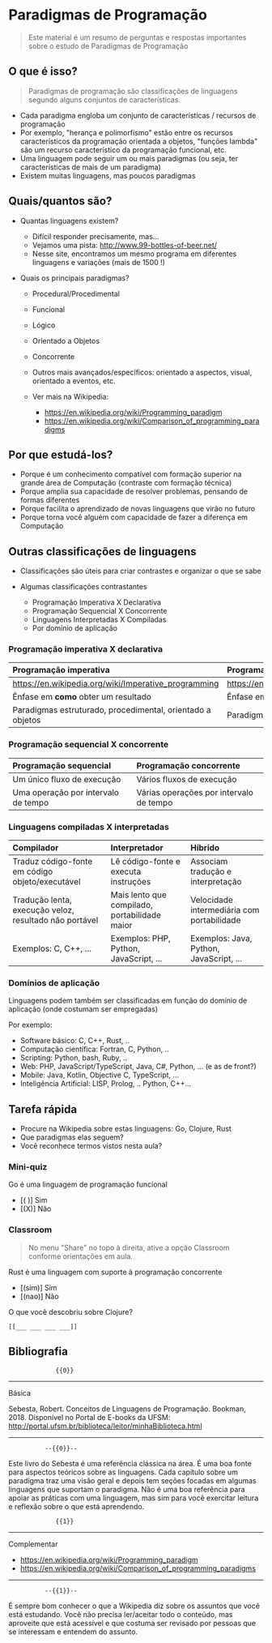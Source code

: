 <!--
author:   Andrea Charão

email:    andrea@inf.ufsm.br

version:  0.0.1

language: PT-BR

narrator: Brazilian Portuguese Female

comment:  Material de apoio para a disciplina
          ELC117 - Paradigmas de Programação
          da Universidade Federal de Santa Maria

translation: English  translations/English.md
-->

<!--
nvm use v14.21.1
liascript-devserver --input README.md --port 3001 --live
https://liascript.github.io/course/?https://raw.githubusercontent.com/AndreaInfUFSM/elc117-2023b/master/classes/02/README.md
-->


# Paradigmas de Programação

> Este material é um resumo de perguntas e respostas importantes sobre o estudo de Paradigmas de Programação

## O que é isso?


> Paradigmas de programação são classificações de linguagens segundo alguns conjuntos de características.


- Cada paradigma engloba um conjunto de características / recursos de programação
- Por exemplo, "herança e polimorfismo" estão entre os recursos característicos da programação orientada a objetos, "funções lambda" são um recurso característico da programação funcional, etc.
- Uma linguagem pode seguir um ou mais paradigmas (ou seja, ter características de mais de um paradigma)
- Existem muitas linguagens, mas poucos paradigmas


## Quais/quantos são?

- Quantas linguagens existem?

  - Difícil responder precisamente, mas...
  - Vejamos uma pista: http://www.99-bottles-of-beer.net/
  - Nesse site, encontramos um mesmo programa em diferentes linguagens e variações (mais de 1500 !)

- Quais os principais paradigmas?

  - Procedural/Procedimental 
  - Funcional
  - Lógico
  - Orientado a Objetos
  - Concorrente
  - Outros mais avançados/específicos: orientado a aspectos, visual, orientado a eventos, etc. 
  - Ver mais na Wikipedia: 
    
    - https://en.wikipedia.org/wiki/Programming_paradigm
    - https://en.wikipedia.org/wiki/Comparison_of_programming_paradigms

## Por que estudá-los?

- Porque é um conhecimento compatível com formação superior na grande área de Computação (contraste com formação técnica)
- Porque amplia sua capacidade de resolver problemas, pensando de formas diferentes
- Porque facilita o aprendizado de novas linguagens que virão no futuro
- Porque torna você alguém com capacidade de fazer a diferença em Computação



## Outras classificações de linguagens

- Classificações são úteis para criar contrastes e organizar o que se sabe

- Algumas classificações contrastantes

  - Programação Imperativa X Declarativa
  - Programação Sequencial X Concorrente
  - Linguagens Interpretadas X Compiladas
  - Por domínio de aplicação 




### Programação imperativa X declarativa

| Programação imperativa   | Programação declarativa   |
| :--------- | :--------- |
| https://en.wikipedia.org/wiki/Imperative_programming     | https://en.wikipedia.org/wiki/Declarative_programming     |
| Ênfase em **como** obter um resultado | Ênfase em descrever **o quê** queremos obter |
| Paradigmas estruturado, procedimental, orientado a objetos | Paradigmas funcional e lógico |



### Programação sequencial X concorrente

| Programação sequencial   | Programação concorrente   |
| :--------- | :--------- |
| Um único fluxo de execução | Vários fluxos de execução |
| Uma operação por intervalo de tempo | Várias operações por intervalo de tempo |

### Linguagens compiladas X interpretadas

| Compilador   | Interpretador   | Híbrido |
| :--------- | :--------- | :--------- |
| Traduz código-fonte em código objeto/executável  | Lê código-fonte e executa instruções  | Associam tradução e interpretação |
| Tradução lenta, execução veloz, resultado não portável | Mais lento que compilado, portabilidade maior | Velocidade intermediária com portabilidade |
| Exemplos: C, C++, ... |  Exemplos: PHP, Python, JavaScript, ... | Exemplos: Java, Python, JavaScript, ... |

### Domínios de aplicação

Linguagens podem também ser classificadas em função do domínio de aplicação (onde costumam ser empregadas)

Por exemplo:

- Software básico: C, C++, Rust, ..
- Computação científica: Fortran, C, Python, ..
- Scripting: Python, bash, Ruby, ..
- Web: PHP, JavaScript/TypeScript, Java, C#, Python, ... (e as de front?)
- Mobile: Java, Kotlin, Objective C, TypeScript, ...
- Inteligência Artificial: LISP, Prolog, .. Python, C++...

## Tarefa rápida


- Procure na Wikipedia sobre estas linguagens: Go, Clojure, Rust                                                  
- Que paradigmas elas seguem?
- Você reconhece termos vistos nesta aula?

### Mini-quiz

Go é uma linguagem de programação funcional

- [( )] Sim
- [(X)] Não



### Classroom

> No menu "Share" no topo à direita, ative a opção Classroom conforme orientações em aula.


Rust é uma linguagem com suporte à programação concorrente

- [(sim)] Sim
- [(nao)] Não

O que você descobriu sobre Clojure?

    [[___ ___ ___ ___]]

## Bibliografia



                 {{0}}
************************************************

Básica

Sebesta, Robert. Conceitos de Linguagens de Programação. Bookman, 2018. Disponível no Portal de E-books da UFSM: http://portal.ufsm.br/biblioteca/leitor/minhaBiblioteca.html

************************************************

              --{{0}}--
Este livro do Sebesta é uma referência clássica na área. É uma boa fonte para aspectos teóricos sobre as linguagens. Cada capítulo sobre um paradigma traz uma visão geral e depois tem seções focadas em algumas linguagens que suportam o paradigma. Não é uma boa referência para apoiar as práticas com uma linguagem, mas sim para você exercitar leitura e reflexão sobre o que está aprendendo.



                 {{1}}
************************************************

Complementar

- https://en.wikipedia.org/wiki/Programming_paradigm
- https://en.wikipedia.org/wiki/Comparison_of_programming_paradigms

************************************************

              --{{1}}--
É sempre bom conhecer o que a Wikipedia diz sobre os assuntos que você está estudando. Você não precisa ler/aceitar todo o conteúdo, mas aproveite que está acessível e que costuma ser revisado por pessoas que se interessam e entendem do assunto.


